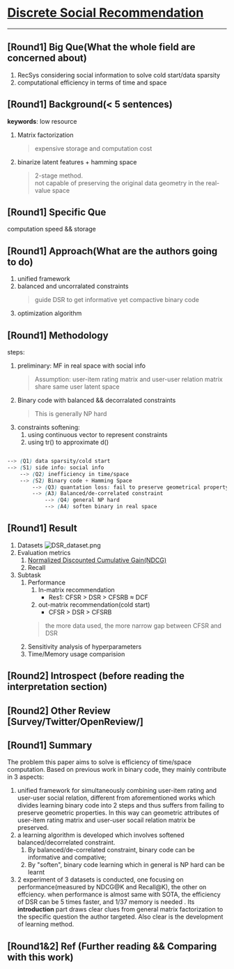 # [Discrete Social Recommendation](https://www.aaai.org/Papers/AAAI/2019/AAAI-LiuC.2795.pdf)
---

## [Round1] Big Que(What the whole field are concerned about)
1. RecSys considering social information to solve cold start/data sparsity
1. computational efficiency in terms of time and space

## [Round1] Background(< 5 sentences)
**keywords**: low resource
1. Matrix factorization
    > expensive storage and computation cost
1. binarize latent features + hamming space
    > 2-stage method.<br>
    > not capable of preserving the original data geometry in the real-value space

## [Round1] Specific Que
computation speed && storage

## [Round1] Approach(What are the authors going to do)
1. unified framework
1. balanced and uncorralated constraints
    > guide DSR to get informative yet compactive binary code
1. optimization algorithm

## [Round1] Methodology
steps:
1. preliminary: MF in real space with social info
    > Assumption: user-item rating matrix and user-user relation matrix share same user latent space
1. Binary code with balanced && decorralated constraints
    > This is generally NP hard
1. constraints softening:
    1. using continuous vector to represent constraints
    1. using tr() to approximate d()

``` CSS

--> (Q1) data sparsity/cold start
--> (S1) side info: social info
    --> (Q2) inefficiency in time/space
    --> (S2) Binary code + Hamming Space
        --> (Q3) quantation loss: fail to preserve geometrical property
        --> (A3) Balanced/de-correlated constraint
            --> (Q4) general NP hard
            --> (A4) soften binary in real space
```

## [Round1] Result
1. Datasets
![DSR_dataset.png](attachment:DSR_dataset.png)
1. Evaluation metrics
    1. [Normalized Discounted Cumulative Gain(NDCG)](https://machinelearningmedium.com/2017/07/24/discounted-cumulative-gain/)
    1. Recall
1. Subtask
    1. Performance
        1. In-matrix recommendation
            * Res1: CFSR > DSR > CFSRB $\approx$ DCF
        1. out-matrix recommendation(cold start)
            * CFSR > DSR > CFSRB
        > the more data used, the more narrow gap between CFSR and DSR
    1. Sensitivity analysis of hyperparameters
    1. Time/Memory usage comparision

## [Round2] Introspect (before reading the interpretation section)

## [Round2] Other Review [Survey/Twitter/OpenReview/]

## [Round1] Summary
The problem this paper aims to solve is efficiency of time/space computation. Based on previous work in binary code, they
mainly contribute in 3 aspects:
1. unified framework for simultaneously combining user-item rating and user-user social relation, different from aforementioned
   works which divides learning binary code into 2 steps and thus suffers from failing to preserve geometric properties. In this
   way can geometric attributes of user-item rating matrix and user-user socail relation matrix be preserved.
1. a learning algorithm is developed which involves softened balanced/decorrelated constraint.
    1. By balanced/de-correlated constraint, binary code can be informative and compative;
    1. By "soften", binary code learning which in general is NP hard can be learnt
1. 2 experiment of 3 datasets is conducted, one focusing on performance(measured by NDCG@K and Recall@K), the other on effciency.
   when performance is almost same with SOTA, the efficiency of DSR can be 5 times faster, and 1/37 memory is needed .
Its **introduction** part draws clear clues from general matrix factorization to the specific question the author targeted. Also clear 
is the development of learning method.

## [Round1&2] Ref (Further reading && Comparing with this work)

